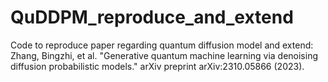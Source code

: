 # QuDDPM_reproduce_and_extend
Code to reproduce paper regarding quantum diffusion model and extend: Zhang, Bingzhi, et al. "Generative quantum machine learning via denoising diffusion probabilistic models." arXiv preprint arXiv:2310.05866 (2023).
